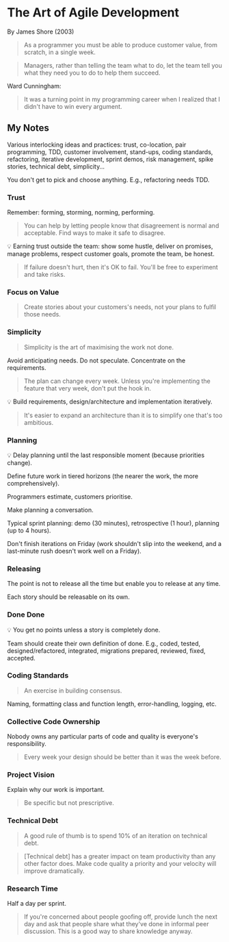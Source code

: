 # The Art of Agile Development
By James Shore (2003)

> As a programmer you must be able to produce customer value, from scratch, in a single week.

> Managers, rather than telling the team what to do, let the team tell you what they need you to do to help them succeed.

Ward Cunningham:

> It was a turning point in my programming career when I realized that I didn't have to win every argument.

## My Notes

Various interlocking ideas and practices: trust, co-location, pair programming, TDD, customer involvement, stand-ups, coding standards, refactoring, iterative development, sprint demos, risk management, spike stories, technical debt, simplicity…

You don't get to pick and choose anything. E.g., refactoring needs TDD.

### Trust

Remember: forming, storming, norming, performing.

> You can help by letting people know that disagreement is normal and acceptable. Find ways to make it safe to disagree.

💡 Earning trust outside the team: show some hustle, deliver on promises, manage problems, respect customer goals, promote the team, be honest.

> If failure doesn't hurt, then it's OK to fail. You'll be free to experiment and take risks.

### Focus on Value

> Create stories about your customers's needs, not your plans to fulfil those needs.

### Simplicity

> Simplicity is the art of maximising the work not done.

Avoid anticipating needs. Do not speculate. Concentrate on the requirements.

> The plan can change every week. Unless you're implementing the feature that very week, don't put the hook in.

💡 Build requirements, design/architecture and implementation iteratively.

> It's easier to expand an architecture than it is to simplify one that's too ambitious.

### Planning

💡 Delay planning until the last responsible moment (because priorities change).

Define future work in tiered horizons (the nearer the work, the more comprehensively).

Programmers estimate, customers prioritise.

Make planning a conversation.

Typical sprint planning: demo (30 minutes), retrospective (1 hour), planning (up to 4 hours).

Don't finish iterations on Friday (work shouldn't slip into the weekend, and a last-minute rush doesn't work well on a Friday).

### Releasing

The point is not to release all the time but enable you to release at any time.

Each story should be releasable on its own.

### Done Done

💡 You get no points unless a story is completely done.

Team should create their own definition of done. E.g., coded, tested, designed/refactored, integrated, migrations prepared, reviewed, fixed, accepted.

### Coding Standards

> An exercise in building consensus.

Naming, formatting class and function length, error-handling, logging, etc.

### Collective Code Ownership

Nobody owns any particular parts of code and quality is everyone's responsibility.

> Every week your design should be better than it was the week before.

### Project Vision

Explain why our work is important.

> Be specific but not prescriptive.

### Technical Debt

> A good rule of thumb is to spend 10% of an iteration on technical debt.

> [Technical debt] has a greater impact on team productivity than any other factor does. Make code quality a priority and your velocity will improve dramatically.

### Research Time

Half a day per sprint.

> If you're concerned about people goofing off, provide lunch the next day and ask that people share what they've done in informal peer discussion. This is a good way to share knowledge anyway.